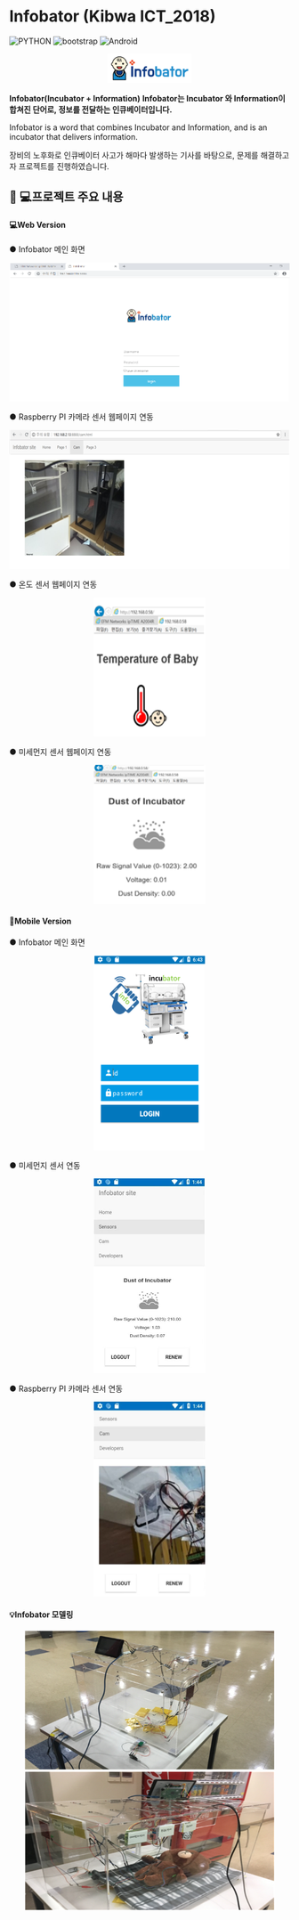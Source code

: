 # Infobator (Kibwa ICT_2018)
![PYTHON](https://img.shields.io/badge/Pyhton-Flask-blue?logo=Flask)
![bootstrap](https://img.shields.io/badge/Bootstrap-CSS-blueviolet?logo=bootstrap)
![Android](https://img.shields.io/badge/Android-yellow?logo=Android)

<center><img src="./img/infobator.png" alt="" width="150px"/></center>

__Infobator(Incubator + Information)__
__Infobator는 Incubator 와 Information이 합쳐진 단어로, 정보를 전달하는 인큐베이터입니다.__

Infobator is a word that combines Incubator and Information, and is an incubator that delivers information.

장비의 노후화로 인큐베이터 사고가 해마다 발생하는 기사를 바탕으로, 문제를 해결하고자 프로젝트를 진행하였습니다.

## 👨 💻프로젝트 주요 내용

#### 💻Web Version 

 ● Infobator 메인 화면
  <center><img src="./img/mainpage.png" alt="" height="250px" width="550px"/></center>

 ● Raspberry PI 카메라 센서 웹페이지 연동
  <center><img src="./img/camera.png" alt="" height="250px" width="550px"/></center>
 
 ● 온도 센서 웹페이지 연동
  <center><img src="./img/tempersensor.png" alt="" height="250px" width="200px"/></center>
 
 ● 미세먼지 센서 웹페이지 연동
  <center><img src="./img/dust.png" alt="" height="250px" width="200px"/></center>

#### 📱Mobile Version 

 ● Infobator 메인 화면
  <center><img src="./img/mobilemain.png" alt="" height="350px" width="200px"/></center>
 
 ● 미세먼지 센서 연동
  <center><img src="./img/mobiledust.png" alt="" height="350px" width="200px"/></center>

 ● Raspberry PI 카메라 센서 연동
  <center><img src="./img/mobilecamera.png" alt="" height="350px" width="200px"/></center>


#### 💡Infobator 모델링 
  <center><img src="./img/model1.png" alt="" height="250px" width="450px"/></center>

  <center><img src="./img/model2.png" alt="" height="250px" width="450px"/></center>
  
